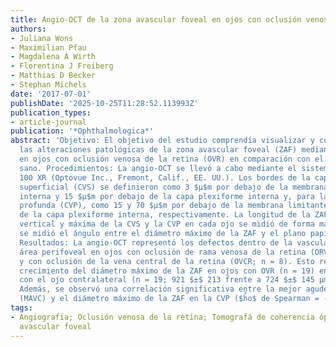 ```yaml
---
title: Angio-OCT de la zona avascular foveal en ojos con oclusión venosa de la retina
authors:
- Juliana Wons
- Maximilian Pfau
- Magdalena A Wirth
- Florentina J Freiberg
- Matthias D Becker
- Stephan Michels
date: '2017-07-01'
publishDate: '2025-10-25T11:28:52.113993Z'
publication_types:
- article-journal
publication: '*Ophthalmologica*'
abstract: 'Objetivo: El objetivo del estudio comprendı́a visualizar y cuantificar
  las alteraciones patológicas de la zona avascular foveal (ZAF) mediante angio-OCT
  en ojos con oclusión venosa de la retina (OVR) en comparación con el ojo contralateral
  sano. Procedimientos: La angio-OCT se llevó a cabo mediante el sistema Avanti® RTVue
  100 XR (Optovue Inc., Fremont, Calif., EE. UU.). Los bordes de la capa vascular
  superficial (CVS) se definieron como 3 $μ$m por debajo de la membrana limitante
  interna y 15 $μ$m por debajo de la capa plexiforme interna y, para la capa vascular
  profunda (CVP), como 15 y 70 $μ$m por debajo de la membrana limitante interna y
  de la capa plexiforme interna, respectivamente. La longitud de la ZAF horizontal,
  vertical y máxima de la CVS y la CVP en cada ojo se midió de forma manual. Además,
  se midió el ángulo entre el diámetro máximo de la ZAF y el plano papilomacular.
  Resultados: La angio-OCT representó los defectos dentro de la vasculatura en el
  área perifoveal en ojos con oclusión de rama venosa de la retina (ORVR; n = 11)
  y con oclusión de la vena central de la retina (OVCR; n = 8). Esto resultó en un
  crecimiento del diámetro máximo de la ZAF en ojos con OVR (n = 19) en comparación
  con el ojo contralateral (n = 19; 921 $±$ 213 frente a 724 $±$ 145 µm; p = 0,008).
  Además, se observó una correlación significativa entre la mejor agudeza visual corregida
  (MAVC) y el diámetro máximo de la ZAF en la CVP ($h̊o$ de Spearman = -0,423, p'
tags:
- Angiografı́a; Oclusión venosa de la retina; Tomografá de coherencia óptica; Zona
  avascular foveal
---
```

